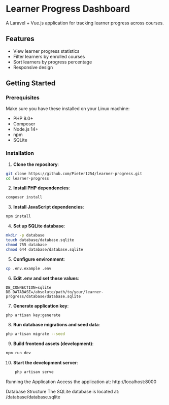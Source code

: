# Learner Progress Dashboard

A Laravel + Vue.js application for tracking learner progress across courses.

## Features

- View learner progress statistics
- Filter learners by enrolled courses
- Sort learners by progress percentage
- Responsive design

## Getting Started

### Prerequisites

Make sure you have these installed on your Linux machine:

- PHP 8.0+
- Composer
- Node.js 14+
- npm
- SQLite

### Installation

1. **Clone the repository**:
```bash
git clone https://github.com/Pieter1254/learner-progress.git
cd learner-progress
```

2. **Install PHP dependencies**:
```bash
composer install
```

3. **Install JavaScript dependencies**:
```bash
npm install
```

4. **Set up SQLite database**:
```bash
mkdir -p database
touch database/database.sqlite
chmod 755 database
chmod 644 database/database.sqlite
```

5. **Configure environment**:
```bash
cp .env.example .env
```

6. **Edit .env and set these values**:
```.env
DB_CONNECTION=sqlite
DB_DATABASE=/absolute/path/to/your/learner-progress/database/database.sqlite
```

7. **Generate application key**:
```bash
php artisan key:generate
```

8. **Run database migrations and seed data**:
```bash
php artisan migrate --seed
```

9. **Build frontend assets (development)**:
```bash
npm run dev
```

10. **Start the development server**:
```bash
    php artisan serve
```

Running the Application
Access the application at:
http://localhost:8000

Database Structure
The SQLite database is located at:
/database/database.sqlite